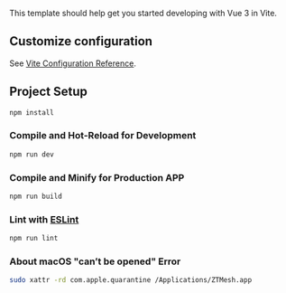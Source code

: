 This template should help get you started developing with Vue 3 in Vite.

## Customize configuration

See [Vite Configuration Reference](https://vitejs.dev/config/).

## Project Setup

```sh
npm install
```

### Compile and Hot-Reload for Development

```sh
npm run dev
```

### Compile and Minify for Production APP

```sh
npm run build
```

### Lint with [ESLint](https://eslint.org/)

```sh
npm run lint
```

### About macOS "can’t be opened" Error
```sh
sudo xattr -rd com.apple.quarantine /Applications/ZTMesh.app
```